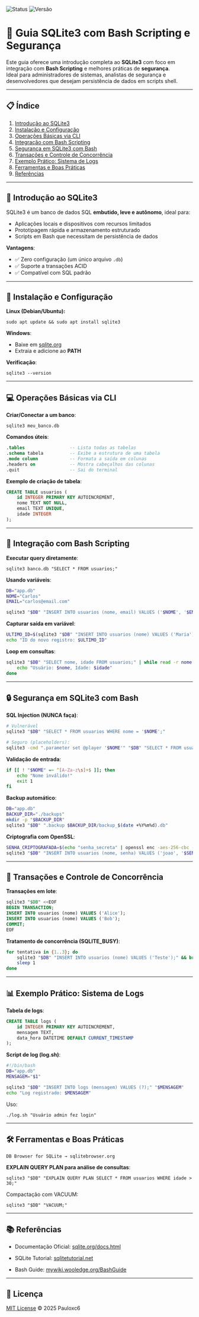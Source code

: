 ![Status](https://img.shields.io/badge/status-completo-brightgreen)
![Versão](https://img.shields.io/badge/version-1.0-blue)

# 📖 Guia SQLite3 com Bash Scripting e Segurança

Este guia oferece uma introdução completa ao **SQLite3** com foco em integração com **Bash Scripting** e melhores práticas de **segurança**.  
Ideal para administradores de sistemas, analistas de segurança e desenvolvedores que desejam persistência de dados em scripts shell.

---

## 📋 Índice
1. [Introdução ao SQLite3](#-introdução-ao-sqlite3)  
2. [Instalação e Configuração](#-instalação-e-configuração)  
3. [Operações Básicas via CLI](#-operações-básicas-via-cli)  
4. [Integração com Bash Scripting](#-integração-com-bash-scripting)  
5. [Segurança em SQLite3 com Bash](#-segurança-em-sqlite3-com-bash)  
6. [Transações e Controle de Concorrência](#-transações-e-controle-de-concorrência)  
7. [Exemplo Prático: Sistema de Logs](#-exemplo-prático-sistema-de-logs)  
8. [Ferramentas e Boas Práticas](#-ferramentas-e-boas-práticas)  
9. [Referências](#-referências)  

---

## 🚀 Introdução ao SQLite3
SQLite3 é um banco de dados SQL **embutido, leve e autônomo**, ideal para:
- Aplicações locais e dispositivos com recursos limitados  
- Prototipagem rápida e armazenamento estruturado  
- Scripts em Bash que necessitam de persistência de dados  

**Vantagens**:
- ✅ Zero configuração (um único arquivo `.db`)  
- ✅ Suporte a transações ACID  
- ✅ Compatível com SQL padrão  

---

## 🔧 Instalação e Configuração
**Linux (Debian/Ubuntu):**
```
sudo apt update && sudo apt install sqlite3
```

**Windows**:

 - Baixe em [sqlite.org](https://sqlite.org/download.html)
 - Extraia e adicione ao **PATH**

**Verificação**:
```
sqlite3 --version
```
---

## 💻 Operações Básicas via CLI

**Criar/Conectar a um banco**:
```
sqlite3 meu_banco.db
```

**Comandos úteis**:
```sql
.tables                 -- Lista todas as tabelas
.schema tabela          -- Exibe a estrutura de uma tabela
.mode column            -- Formata a saída em colunas
.headers on             -- Mostra cabeçalhos das colunas
.quit                   -- Sai do terminal
```

**Exemplo de criação de tabela**:

```sql
CREATE TABLE usuarios (
    id INTEGER PRIMARY KEY AUTOINCREMENT,
    nome TEXT NOT NULL,
    email TEXT UNIQUE,
    idade INTEGER
);
```
---

## 📝 Integração com Bash Scripting

**Executar query diretamente**:

```
sqlite3 banco.db "SELECT * FROM usuarios;"
```

**Usando variáveis**:

```bash
DB="app.db"
NOME="Carlos"
EMAIL="carlos@email.com"

sqlite3 "$DB" "INSERT INTO usuarios (nome, email) VALUES ('$NOME', '$EMAIL');"
```

**Capturar saída em variável**:
```bash
ULTIMO_ID=$(sqlite3 "$DB" "INSERT INTO usuarios (nome) VALUES ('Maria'); SELECT last_insert_rowid();")
echo "ID do novo registro: $ULTIMO_ID"
```

**Loop em consultas**:
```bash
sqlite3 "$DB" "SELECT nome, idade FROM usuarios;" | while read -r nome idade; do
    echo "Usuário: $nome, Idade: $idade"
done
```
---

## 🔒 Segurança em SQLite3 com Bash

**SQL Injection (NUNCA faça)**:
```bash
# Vulnerável
sqlite3 "$DB" "SELECT * FROM usuarios WHERE nome = '$NOME';"

# Seguro (placeholders):
sqlite3 -cmd ".parameter set @player '$NOME'" "$DB" "SELECT * FROM usuarios WHERE nome = @player;"
```
**Validação de entrada**:
```bash
if [[ ! "$NOME" =~ ^[A-Za-z\s]+$ ]]; then
    echo "Nome inválido!"
    exit 1
fi
```

**Backup automático**:
```bash
DB="app.db"
BACKUP_DIR="./backups"
mkdir -p "$BACKUP_DIR"
sqlite3 "$DB" ".backup $BACKUP_DIR/backup_$(date +%Y%m%d).db"
```

**Criptografia com OpenSSL**:
```bash
SENHA_CRIPTOGRAFADA=$(echo "senha_secreta" | openssl enc -aes-256-cbc -salt -a)
sqlite3 "$DB" "INSERT INTO usuarios (nome, senha) VALUES ('joao', '$SENHA_CRIPTOGRAFADA');"
```
---

## 🔄 Transações e Controle de Concorrência

**Transações em lote**:
```sql
sqlite3 "$DB" <<EOF
BEGIN TRANSACTION;
INSERT INTO usuarios (nome) VALUES ('Alice');
INSERT INTO usuarios (nome) VALUES ('Bob');
COMMIT;
EOF
```

**Tratamento de concorrência (SQLITE_BUSY)**:
```bash
for tentativa in {1..3}; do
    sqlite3 "$DB" "INSERT INTO usuarios (nome) VALUES ('Teste');" && break
    sleep 1
done
```
---

## 📊 Exemplo Prático: Sistema de Logs

**Tabela de logs**:
```sql
CREATE TABLE logs (
    id INTEGER PRIMARY KEY AUTOINCREMENT,
    mensagem TEXT,
    data_hora DATETIME DEFAULT CURRENT_TIMESTAMP
);
```

**Script de log (log.sh)**:
```bash
#!/bin/bash
DB="app.db"
MENSAGEM="$1"

sqlite3 "$DB" "INSERT INTO logs (mensagem) VALUES (?);" "$MENSAGEM"
echo "Log registrado: $MENSAGEM"
```

Uso:
```
./log.sh "Usuário admin fez login"
```
---

## 🛠️ Ferramentas e Boas Práticas

    DB Browser for SQLite → sqlitebrowser.org

**EXPLAIN QUERY PLAN para análise de consultas**:
```
sqlite3 "$DB" "EXPLAIN QUERY PLAN SELECT * FROM usuarios WHERE idade > 30;"
```
Compactação com VACUUM:
```
sqlite3 "$DB" "VACUUM;"
```
---
## 📚 Referências

  - Documentação Oficial: [sqlite.org/docs.html](https://sqlite.org/docs.html)
  
  - SQLite Tutorial: [sqlitetutorial.net](https://sqlitetutorial.net)
  
  - Bash Guide: [mywiki.wooledge.org/BashGuide](https://mywiki.wooledge.org/BashGuide)
---

## 📜 Licença
[MIT License](https://github.com/Pauloxc6/guias-programcao/blob/main/LICENSE) © 2025 Pauloxc6
